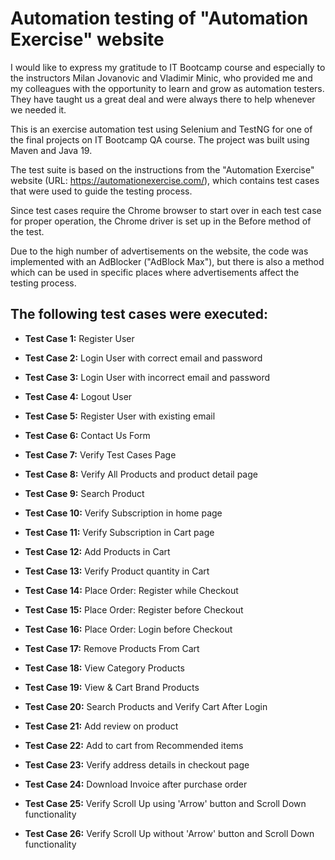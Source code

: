 # Automation testing of "Automation Exercise" website

I would like to express my gratitude to IT Bootcamp course and especially to the instructors Milan Jovanovic and Vladimir Minic, who provided me and my colleagues with the opportunity to learn and grow as automation testers. They have taught us a great deal and were always there to help whenever we needed it.

This is an exercise automation test using Selenium and TestNG for one of the final projects on IT Bootcamp QA course. The project was built using Maven and Java 19.

The test suite is based on the instructions from the "Automation Exercise" website (URL: https://automationexercise.com/), which contains test cases that were used to guide the testing process. 

Since test cases require the Chrome browser to start over in each test case for proper operation, the Chrome driver is set up in the Before method of the test.

Due to the high number of advertisements on the website, the code was implemented with an AdBlocker ("AdBlock Max"), but there is also a method which can be used in specific places where advertisements affect the testing process.

## The following test cases were executed:

- **Test Case 1:** Register User

- **Test Case 2:** Login User with correct email and password

- **Test Case 3:** Login User with incorrect email and password

- **Test Case 4:** Logout User

- **Test Case 5:** Register User with existing email

- **Test Case 6:** Contact Us Form

- **Test Case 7:** Verify Test Cases Page

- **Test Case 8:** Verify All Products and product detail page

- **Test Case 9:** Search Product

- **Test Case 10:** Verify Subscription in home page

- **Test Case 11:** Verify Subscription in Cart page

- **Test Case 12:** Add Products in Cart

- **Test Case 13:** Verify Product quantity in Cart

- **Test Case 14:** Place Order: Register while Checkout

- **Test Case 15:** Place Order: Register before Checkout

- **Test Case 16:** Place Order: Login before Checkout

- **Test Case 17:** Remove Products From Cart

- **Test Case 18:** View Category Products

- **Test Case 19:** View & Cart Brand Products

- **Test Case 20:** Search Products and Verify Cart After Login

- **Test Case 21:** Add review on product

- **Test Case 22:** Add to cart from Recommended items

- **Test Case 23:** Verify address details in checkout page

- **Test Case 24:** Download Invoice after purchase order

- **Test Case 25:** Verify Scroll Up using 'Arrow' button and Scroll Down functionality

- **Test Case 26:** Verify Scroll Up without 'Arrow' button and Scroll Down functionality
